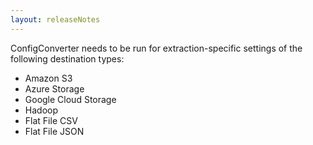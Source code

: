 ```yaml
---
layout: releaseNotes
---
```


ConfigConverter needs to be run for extraction-specific settings of the following destination types:
* Amazon S3
* Azure Storage
* Google Cloud Storage
* Hadoop
* Flat File CSV
* Flat File JSON